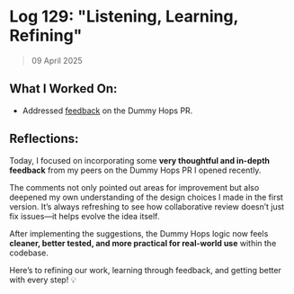 # Log 129: "Listening, Learning, Refining"

> 09 April 2025

## What I Worked On:

- Addressed
  [feedback](https://github.com/shaavan/rust-lightning/commits/pr3728.02) on the
  Dummy Hops PR.

## Reflections:

Today, I focused on incorporating some **very thoughtful and in-depth feedback**
from my peers on the Dummy Hops PR I opened recently.

The comments not only pointed out areas for improvement but also deepened my own
understanding of the design choices I made in the first version. It’s always
refreshing to see how collaborative review doesn’t just fix issues—it helps
evolve the idea itself.

After implementing the suggestions, the Dummy Hops logic now feels **cleaner,
better tested, and more practical for real-world use** within the codebase.

Here’s to refining our work, learning through feedback, and getting better with
every step! 💡
